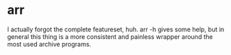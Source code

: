 # arr
I actually forgot the complete featureset, huh. arr -h gives some help, but in general this thing is a more consistent and painless wrapper around the most used archive programs.
